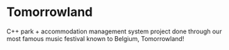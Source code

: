 # Tomorrowland
C++ park + accommodation management system project done through our most famous music festival known to Belgium, Tomorrowland!

